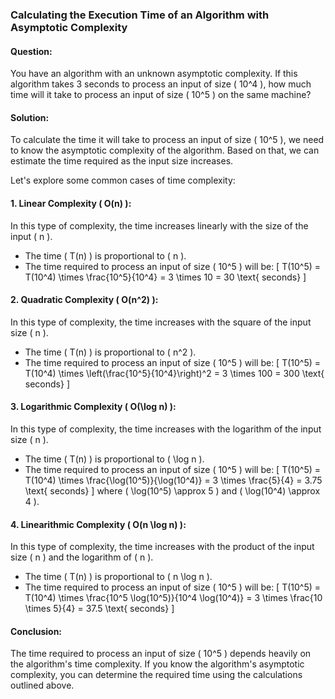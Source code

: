 ### Calculating the Execution Time of an Algorithm with Asymptotic Complexity

#### Question:
You have an algorithm with an unknown asymptotic complexity. If this algorithm takes 3 seconds to process an input of size \( 10^4 \), how much time will it take to process an input of size \( 10^5 \) on the same machine?

#### Solution:
To calculate the time it will take to process an input of size \( 10^5 \), we need to know the asymptotic complexity of the algorithm. Based on that, we can estimate the time required as the input size increases.

Let's explore some common cases of time complexity:

#### 1. **Linear Complexity \( O(n) \):**
In this type of complexity, the time increases linearly with the size of the input \( n \).
- The time \( T(n) \) is proportional to \( n \).
- The time required to process an input of size \( 10^5 \) will be:
  \[
  T(10^5) = T(10^4) \times \frac{10^5}{10^4} = 3 \times 10 = 30 \text{ seconds}
  \]

#### 2. **Quadratic Complexity \( O(n^2) \):**
In this type of complexity, the time increases with the square of the input size \( n \).
- The time \( T(n) \) is proportional to \( n^2 \).
- The time required to process an input of size \( 10^5 \) will be:
  \[
  T(10^5) = T(10^4) \times \left(\frac{10^5}{10^4}\right)^2 = 3 \times 100 = 300 \text{ seconds}
  \]

#### 3. **Logarithmic Complexity \( O(\log n) \):**
In this type of complexity, the time increases with the logarithm of the input size \( n \).
- The time \( T(n) \) is proportional to \( \log n \).
- The time required to process an input of size \( 10^5 \) will be:
  \[
  T(10^5) = T(10^4) \times \frac{\log(10^5)}{\log(10^4)} = 3 \times \frac{5}{4} = 3.75 \text{ seconds}
  \]
  where \( \log(10^5) \approx 5 \) and \( \log(10^4) \approx 4 \).

#### 4. **Linearithmic Complexity \( O(n \log n) \):**
In this type of complexity, the time increases with the product of the input size \( n \) and the logarithm of \( n \).
- The time \( T(n) \) is proportional to \( n \log n \).
- The time required to process an input of size \( 10^5 \) will be:
  \[
  T(10^5) = T(10^4) \times \frac{10^5 \log(10^5)}{10^4 \log(10^4)} = 3 \times \frac{10 \times 5}{4} = 37.5 \text{ seconds}
  \]

#### Conclusion:
The time required to process an input of size \( 10^5 \) depends heavily on the algorithm's time complexity. If you know the algorithm's asymptotic complexity, you can determine the required time using the calculations outlined above.